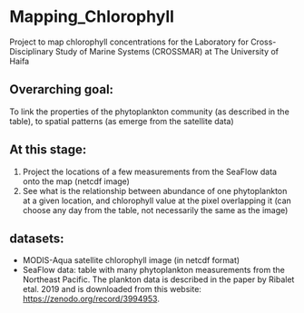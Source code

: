 # Mapping_Chlorophyll
Project to map chlorophyll concentrations for the Laboratory for Cross-Disciplinary Study of Marine Systems (CROSSMAR) at The University of Haifa

## Overarching goal:
To link the properties of the phytoplankton community (as described in the table), to spatial patterns (as emerge from the satellite data)

## At this stage:
1. Project the locations of a few measurements from the SeaFlow data onto the map (netcdf image)
2. See what is the relationship between abundance of one phytoplankton at a given location, and chlorophyll value at the pixel overlapping it (can choose any day from the table, not necessarily the same as the image)

## datasets: 
- MODIS-Aqua satellite chlorophyll image (in netcdf format)
- SeaFlow data: table with many phytoplankton measurements from the Northeast Pacific. The plankton data is described in the paper by Ribalet etal. 2019 and is downloaded from this website:  https://zenodo.org/record/3994953.
